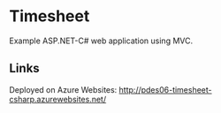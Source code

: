 # Timesheet

Example ASP.NET-C# web application using MVC.

## Links

Deployed on Azure Websites:
http://pdes06-timesheet-csharp.azurewebsites.net/
